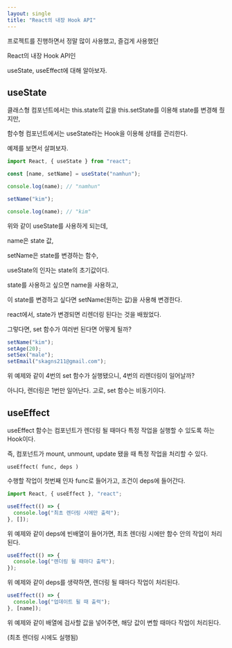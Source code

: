 ```yaml
---
layout: single
title: "React의 내장 Hook API"
---
```


프로젝트를 진행하면서 정말 많이 사용했고, 즐겁게 사용했던

React의 내장 Hook API인

useState, useEffect에 대해 알아보자.

## useState

클래스형 컴포넌트에서는 this.state의 값을 this.setState를 이용해 state를 변경해 줬지만,

함수형 컴포넌트에서는 useState라는 Hook을 이용해 상태를 관리한다.

예제를 보면서 살펴보자.

```jsx
import React, { useState } from "react";

const [name, setName] = useState("namhun");

console.log(name); // "namhun"

setName("kim");

console.log(name); // "kim"
```

위와 같이 useState를 사용하게 되는데,

name은 state 값,

setName은 state를 변경하는 함수,

useState의 인자는 state의 초기값이다.

state를 사용하고 싶으면 name을 사용하고,

이 state를 변경하고 싶다면 setName(원하는 값)을 사용해 변경한다.

react에서, state가 변경되면 리렌더링 된다는 것을 배웠었다.

그렇다면, set 함수가 여러번 된다면 어떻게 될까?

```jsx
setName("kim");
setAge(20);
setSex("male");
setEmail("skagns211@gmail.com");
```

위 예제와 같이 4번의 set 함수가 실행됐으니, 4번의 리렌더링이 일어날까?

아니다, 렌더링은 1번만 일어난다. 고로, set 함수는 비동기이다.

## useEffect

useEffect 함수는 컴포넌트가 렌더링 될 때마다 특정 작업을 실행할 수 있도록 하는 Hook이다.

즉, 컴포넌트가 mount, unmount, update 됐을 때 특정 작업을 처리할 수 있다.

`useEffect( func, deps )`

수행할 작업이 첫번째 인자 func로 들어가고, 조건이 deps에 들어간다.

```jsx
import React, { useEffect }, "react";

useEffect(() => {
  console.log("최초 렌더링 시에만 출력");
}, []);
```

위 예제와 같이 deps에 빈배열이 들어가면, 최초 렌더링 시에만 함수 안의 작업이 처리된다.

```jsx
useEffect(() => {
  console.log("렌더링 될 때마다 출력");
});
```

위 예제와 같이 deps를 생략하면, 렌더링 될 때마다 작업이 처리된다.

```jsx
useEffect(() => {
  console.log("업데이트 될 때 출력");
}, [name]);
```

위 예제와 같이 배열에 검사할 값을 넣어주면, 해당 값이 변할 때마다 작업이 처리된다.

(최초 렌더링 시에도 실행됨)

